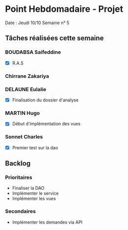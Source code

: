 # Point Hebdomadaire - Projet

Date : Jeudi 10/10
Semaine n° 5

## Tâches réalisées cette semaine


### BOUDABSA Saifeddine
- [x] R.A.S

### Chirrane Zakariya
### DELAUNE Eulalie
- [x] Finalisation du dossier d'analyse

### MARTIN Hugo
- [x] Début d'implémentation des vues


### Sonnet Charles
- [x] Premier test sur la dao

## Backlog

### Prioritaires

- Finaliser la DAO
- Implémenter le service
- Implémenter les vues


### Secondaires

- Implémenter les demandes via API
